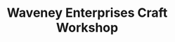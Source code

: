 ---
title: "Waveney Enterprises Craft Workshop"
url: /beccles/waveney-enterprises-craft-workshop/
shop: gift
---